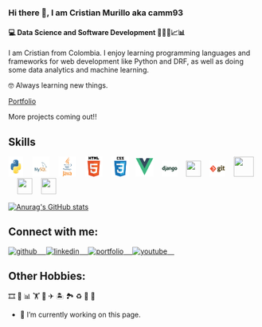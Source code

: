 ### Hi there 👋, I am Cristian Murillo aka camm93
#### 💻 Data Science and Software Development 👨🏽‍💻📈📊

I am Cristian from Colombia. I enjoy learning programming languages and frameworks for web development like Python and DRF, as well as doing some data analytics and machine learning.

🤓 Always learning new things.

[Portfolio](https://camm93.github.io/)

More projects coming out!!

## Skills
<img height="40" width="30" src="https://raw.githubusercontent.com/github/explore/80688e429a7d4ef2fca1e82350fe8e3517d3494d/topics/python/python.png" />&emsp;</img> <img height="40" width="35" src="https://raw.githubusercontent.com/github/explore/80688e429a7d4ef2fca1e82350fe8e3517d3494d/topics/mysql/mysql.png" />&emsp;</img> <img height="40" width="35" src="https://raw.githubusercontent.com/github/explore/80688e429a7d4ef2fca1e82350fe8e3517d3494d/topics/java/java.png" />&emsp;</img> <img height="40" width="35" src="https://raw.githubusercontent.com/github/explore/80688e429a7d4ef2fca1e82350fe8e3517d3494d/topics/html/html.png" >&emsp;</img> <img height="40" width="35" src="https://raw.githubusercontent.com/github/explore/80688e429a7d4ef2fca1e82350fe8e3517d3494d/topics/css/css.png" >&emsp;</img><img height="40" width="35" src="https://raw.githubusercontent.com/github/explore/80688e429a7d4ef2fca1e82350fe8e3517d3494d/topics/vue/vue.png" />&emsp;</img> <img height="32" width="30" src="https://raw.githubusercontent.com/github/explore/80688e429a7d4ef2fca1e82350fe8e3517d3494d/topics/django/django.png" />&emsp;</img> <img height="32" width="30" src="https://media-exp1.licdn.com/dms/image/C560BAQG4xGO7GA7ExA/company-logo_200_200/0/1625156273146?e=1651104000&v=beta&t=f9vsl5v48EzI3uXXR27anAvr7VWiCCkdzGznVkP2h9U" >&emsp;</img> <img height="32" width="30" src="https://raw.githubusercontent.com/github/explore/80688e429a7d4ef2fca1e82350fe8e3517d3494d/topics/git/git.png">&emsp;</img> <img height="40" width="40" src="https://pandas.pydata.org/static/img/pandas.svg" >&emsp;</img> <img height="32" width="30" src="https://github.com/camm93/camm93/blob/main/tableau_icon.ico" >&emsp;</img>  <img height="32" width="30" src="https://github.com/camm93/camm93/blob/main/excel_icon.ico" >&emsp;</img>



[![Anurag's GitHub stats](https://github-readme-stats.vercel.app/api?username=camm93)](https://github.com/anuraghazra/github-readme-stats)

## Connect with me:
<a href="https://github.com/camm93" target="_blank"><img src='https://cdn.jsdelivr.net/npm/simple-icons@3.0.1/icons/github.svg' alt='github' height='40'>&emsp;</img> </a> <a href="https://www.linkedin.com/in/cristianmurillom" target="_blank" ><img src='https://camo.githubusercontent.com/d659d2bac00c01b42bffbae84bdc121e828b8fecd5b4949ffa2575f5d9e4a371/68747470733a2f2f63646e2e6a7364656c6976722e6e65742f6e706d2f73696d706c652d69636f6e734076332f69636f6e732f6c696e6b6564696e2e737667' alt='linkedin' height='40'>&emsp;</img> </a> <a href="https://camm93.github.io/" target="_blank" ><img src='https://github.com/camm93/camm93/blob/main/portfolio_78923.ico' alt='portfolio' height='40'>&emsp;</img> </a> <a href="https://www.youtube.com/channel/UCgQJ4duEYOMP1Vba7krqVFA" target="_blank" ><img src='https://github.com/camm93/camm93/blob/main/YOUTUBE.ico' alt='youtube' height='40'>&emsp;</img> </a>





## Other Hobbies:
🎞 📕 📊 🏋 🎵 ✈ 🏝 🏞 ♻ 🍜 🌲

- 🔭 I’m currently working on this page. 
